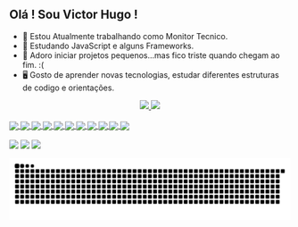 ## Olá ! Sou Victor Hugo !


- 🔭 Estou Atualmente trabalhando como Monitor Tecnico.
- 🌱 Estudando JavaScript e alguns Frameworks.
- 🌟 Adoro iniciar projetos pequenos...mas fico triste quando chegam ao fim. :(
- 🖥  Gosto de aprender novas tecnologias, estudar diferentes estruturas de codigo e orientações. 

<div align="center">
  <a href="https://github.com/victorHMR">
  <img height="180em" src="https://github-readme-stats.vercel.app/api?username=victorHMR&show_icons=true&theme=synthwave&include_all_commits=true&count_private=true"/>
  <img height="180em" src="https://github-readme-stats.vercel.app/api/top-langs/?username=victorHMR&layout=compact&langs_count=7&theme=synthwave "/>
</div>
  
  <div style="display: inline_block"><br>
  <img align="center" height="30"  src="https://img.shields.io/badge/HTML5-E34F26?style=for-the-badge&logo=html5&logoColor=white">
  <img align="center" height="30"  src="https://img.shields.io/badge/CSS3-1572B6?style=for-the-badge&logo=css3&logoColor=white">
  <img align="center" height="30"  src="https://img.shields.io/badge/JavaScript-F7DF1E?style=for-the-badge&logo=javascript&logoColor=black">
  <img align="center" height="30"  src="https://img.shields.io/badge/jQuery-0769AD?style=for-the-badge&logo=jquery&logoColor=white">
  <img align="center" height="30"  src="https://img.shields.io/badge/Node.js-43853D?style=for-the-badge&logo=node.js&logoColor=white">
  <img align="center" height="30"  src="https://img.shields.io/badge/C%23-239120?style=for-the-badge&logo=c-sharp&logoColor=white">
  <img align="center" height="30"  src="https://img.shields.io/badge/.NET-5C2D91?style=for-the-badge&logo=.net&logoColor=white">
  <img align="center" height="30"  src="https://img.shields.io/badge/MySQL-00000F?style=for-the-badge&logo=mysql&logoColor=white">
  <img align="center" height="30"  src="https://img.shields.io/badge/PHP-777BB4?style=for-the-badge&logo=php&logoColor=white">
  <img align="center" height="30"  src="https://img.shields.io/badge/Python-3776AB?style=for-the-badge&logo=python&logoColor=white">
  <img align="center" height="30"  src="https://img.shields.io/badge/Amazon_AWS-232F3E?style=for-the-badge&logo=amazon-aws&logoColor=white">
    
  <!---  
  <img align="right" height="150" style="border-radius:50px;" src="">
-->
    
</div>
 <br>
<div> 
  <a href="https://instagram.com/izumi.vh" target="_blank"><img src="https://img.shields.io/badge/-Instagram-%23E4405F?style=for-the-badge&logo=instagram&logoColor=white" target="_blank"></a>
  <a href = "mailto:contatovictorhmr@gmail.com"><img src="https://img.shields.io/badge/-Gmail-%23333?style=for-the-badge&logo=gmail&logoColor=white" target="_blank"></a>
  <a href="https://www.linkedin.com/in/victorhmr/" target="_blank"><img src="https://img.shields.io/badge/-LinkedIn-%230077B5?style=for-the-badge&logo=linkedin&logoColor=white" target="_blank"></a> 
 
  ![Snake animation](https://github.com/victorHMR/victorHMR/blob/output/github-contribution-grid-snake.svg)
 
</div>
